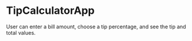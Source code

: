 # TipCalculatorApp
User can enter a bill amount, choose a tip percentage, and see the tip and total values.
